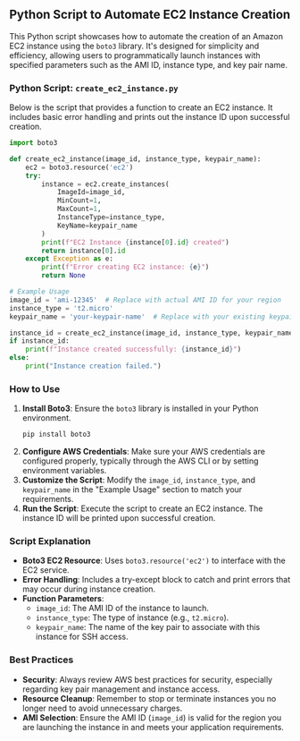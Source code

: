 ## Python Script to Automate EC2 Instance Creation

This Python script showcases how to automate the creation of an Amazon EC2 instance using the `boto3` library. It's designed for simplicity and efficiency, allowing users to programmatically launch instances with specified parameters such as the AMI ID, instance type, and key pair name.

### Python Script: `create_ec2_instance.py`

Below is the script that provides a function to create an EC2 instance. It includes basic error handling and prints out the instance ID upon successful creation.

```python
import boto3

def create_ec2_instance(image_id, instance_type, keypair_name):
    ec2 = boto3.resource('ec2')
    try:
        instance = ec2.create_instances(
            ImageId=image_id,
            MinCount=1,
            MaxCount=1,
            InstanceType=instance_type,
            KeyName=keypair_name
        )
        print(f"EC2 Instance {instance[0].id} created")
        return instance[0].id
    except Exception as e:
        print(f"Error creating EC2 instance: {e}")
        return None

# Example Usage
image_id = 'ami-12345'  # Replace with actual AMI ID for your region
instance_type = 't2.micro'
keypair_name = 'your-keypair-name'  # Replace with your existing keypair name

instance_id = create_ec2_instance(image_id, instance_type, keypair_name)
if instance_id:
    print(f"Instance created successfully: {instance_id}")
else:
    print("Instance creation failed.")
```

### How to Use

1. **Install Boto3**: Ensure the `boto3` library is installed in your Python environment.
   ```bash
   pip install boto3
   ```
2. **Configure AWS Credentials**: Make sure your AWS credentials are configured properly, typically through the AWS CLI or by setting environment variables.
3. **Customize the Script**: Modify the `image_id`, `instance_type`, and `keypair_name` in the "Example Usage" section to match your requirements.
4. **Run the Script**: Execute the script to create an EC2 instance. The instance ID will be printed upon successful creation.

### Script Explanation

- **Boto3 EC2 Resource**: Uses `boto3.resource('ec2')` to interface with the EC2 service.
- **Error Handling**: Includes a try-except block to catch and print errors that may occur during instance creation.
- **Function Parameters**:
  - `image_id`: The AMI ID of the instance to launch.
  - `instance_type`: The type of instance (e.g., `t2.micro`).
  - `keypair_name`: The name of the key pair to associate with this instance for SSH access.

### Best Practices

- **Security**: Always review AWS best practices for security, especially regarding key pair management and instance access.
- **Resource Cleanup**: Remember to stop or terminate instances you no longer need to avoid unnecessary charges.
- **AMI Selection**: Ensure the AMI ID (`image_id`) is valid for the region you are launching the instance in and meets your application requirements.

